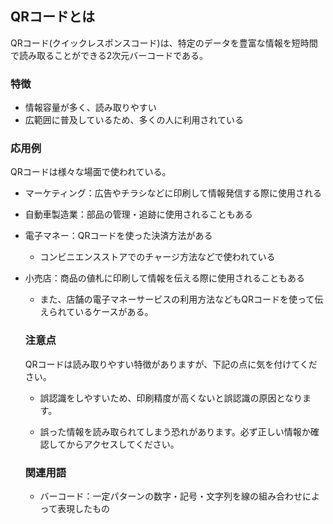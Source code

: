 

## QRコードとは
QRコード(クイックレスポンスコード)は、特定のデータを豊富な情報を短時間で読み取ることができる2次元バーコードである。

### 特徴
- 情報容量が多く、読み取りやすい
- 広範囲に普及しているため、多くの人に利用されている

### 応用例
QRコードは様々な場面で使われている。

- マーケティング：広告やチラシなどに印刷して情報発信する際に使用される
- 自動車製造業：部品の管理・追跡に使用されることもある
- 電子マネー：QRコードを使った決済方法がある
  - コンビニエンスストアでのチャージ方法などで使われている
- 小売店：商品の値札に印刷して情報を伝える際に使用されることもある
   - また、店舗の電子マネーサービスの利用方法などもQRコードを使って伝えられているケースがある。

  ### 注意点 

  QRコードは読み取りやすい特徴がありますが、下記の点に気を付けてください。

  - 誤認識をしやすいため、印刷精度が高くないと誤認識の原因となります。

  - 誤った情報を読み取られてしまう恐れがあります。必ず正しい情報か確認してからアクセスしてください。

    

  ### 関連用語

  - バーコード：一定パターンの数字・記号・文字列を線の組み合わせによって表現したもの